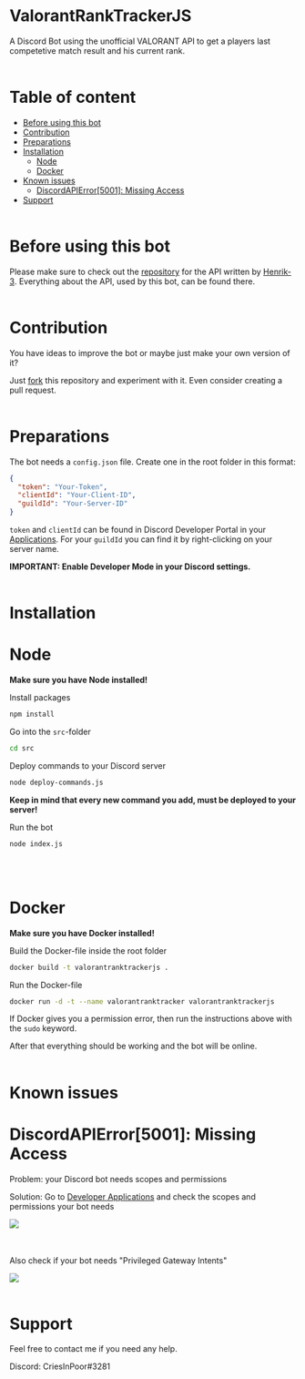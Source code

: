 # ValorantRankTrackerJS

A Discord Bot using the unofficial VALORANT API to get a players last competetive match result and his current rank.
<br></br>

# Table of content

- [Before using this bot](#before-using-this-bot)
- [Contribution](#contribution)
- [Preparations](#preparations)
- [Installation](#installation)
  - [Node](#node)
  - [Docker](#docker)
- [Known issues](#known-issues)
  - [DiscordAPIError[5001]: Missing Access](#discordapierror-5001-missing-access)
- [Support](#support)
<br></br>
# <a name="before-using-this-bot"></a> Before using this bot

Please make sure to check out the [repository](https://github.com/Henrik-3/unofficial-valorant-api) for the API written by [Henrik-3](https://github.com/Henrik-3). Everything about the API, used by this bot, can be found there.
<br></br>

# <a name="contribution"></a> Contribution

You have ideas to improve the bot or maybe just make your own version of it?

Just [fork](https://github.com/ThugipanSivanesan/ValorantRankTrackerJS/fork) this repository and experiment with it. Even consider creating a pull request.
<br></br>

# <a name="preparations"></a> Preparations

The bot needs a `config.json` file. Create one in the root folder in this format:

```json
{
  "token": "Your-Token",
  "clientId": "Your-Client-ID",
  "guildId": "Your-Server-ID"
}
```

`token` and `clientId` can be found in Discord Developer Portal in your [Applications](https://discord.com/developers/applications). For your `guildId` you can find it by right-clicking on your server name.

**IMPORTANT: Enable Developer Mode in your Discord settings.**
<br></br>

# <a name="installation"></a> Installation

# <a name="node"></a> Node

**Make sure you have Node installed!**

Install packages

```bash
npm install
```

Go into the `src`-folder

```bash
cd src
```

Deploy commands to your Discord server

```bash
node deploy-commands.js
```

**Keep in mind that every new command you add, must be deployed to your server!**

Run the bot

```bash
node index.js
```
<br></br>
# <a name="docker"></a> Docker

**Make sure you have Docker installed!**

Build the Docker-file inside the root folder

```bash
docker build -t valorantranktrackerjs .
```

Run the Docker-file

```bash
docker run -d -t --name valorantranktracker valorantranktrackerjs
```

If Docker gives you a permission error, then run the instructions above with the `sudo` keyword.

After that everything should be working and the bot will be online.
<br></br>

# <a name="known-issues"></a> Known issues

# <a name="discordapierror-5001-missing-access"></a> DiscordAPIError[5001]: Missing Access

Problem: your Discord bot needs scopes and permissions

Solution: Go to [Developer Applications](https://discord.com/developers/applications) and check the scopes and permissions your bot needs

<img src="https://discord-py-slash-command.readthedocs.io/en/legacy/_images/scope.jpg">

<br></br>
Also check if your bot needs "Privileged Gateway Intents"

<img src="https://discordpy.readthedocs.io/en/stable/_images/discord_privileged_intents.png">
<br></br>

# <a name="support"></a> Support
Feel free to contact me if you need any help.

Discord: CriesInPoor#3281
